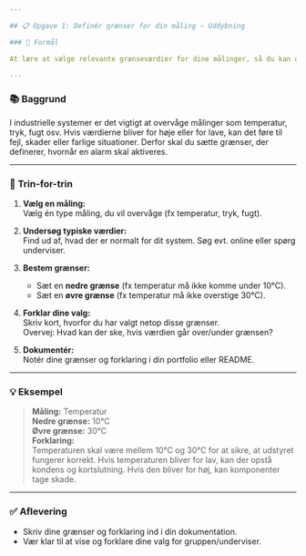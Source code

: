 ```yaml
---

## 📋 Opgave 1: Definér grænser for din måling – Uddybning

### 🌟 Formål

At lære at vælge relevante grænseværdier for dine målinger, så du kan opdage og reagere på unormale eller farlige situationer.

---
```


### 📚 Baggrund

I industrielle systemer er det vigtigt at overvåge målinger som temperatur, tryk, fugt osv. Hvis værdierne bliver for høje eller for lave, kan det føre til fejl, skader eller farlige situationer. Derfor skal du sætte grænser, der definerer, hvornår en alarm skal aktiveres.

---

### 📝 Trin-for-trin

1. **Vælg en måling:**  
   Vælg én type måling, du vil overvåge (fx temperatur, tryk, fugt).

2. **Undersøg typiske værdier:**  
   Find ud af, hvad der er normalt for dit system. Søg evt. online eller spørg underviser.

3. **Bestem grænser:**  
   - Sæt en **nedre grænse** (fx temperatur må ikke komme under 10°C).
   - Sæt en **øvre grænse** (fx temperatur må ikke overstige 30°C).

4. **Forklar dine valg:**  
   Skriv kort, hvorfor du har valgt netop disse grænser.  
   Overvej: Hvad kan der ske, hvis værdien går over/under grænsen?

5. **Dokumentér:**  
   Notér dine grænser og forklaring i din portfolio eller README.

---

### 💡 Eksempel

> **Måling:** Temperatur  
> **Nedre grænse:** 10°C  
> **Øvre grænse:** 30°C  
> **Forklaring:**  
> Temperaturen skal være mellem 10°C og 30°C for at sikre, at udstyret fungerer korrekt. Hvis temperaturen bliver for lav, kan der opstå kondens og kortslutning. Hvis den bliver for høj, kan komponenter tage skade.

---

### ✅ Aflevering

- Skriv dine grænser og forklaring ind i din dokumentation.
- Vær klar til at vise og forklare dine valg for gruppen/underviser.
